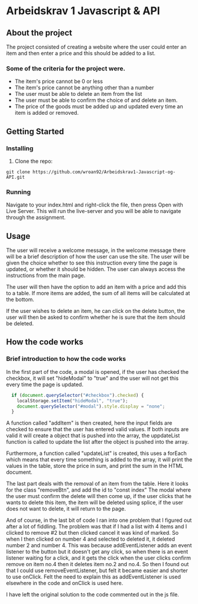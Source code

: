 # Arbeidskrav 1 Javascript & API 

## About the project
The project consisted of creating a website where the user could enter an item and then enter a price and this should be added to a list.
### Some of the criteria for the project were.
- The item's price cannot be 0 or less
- The item's price cannot be anything other than a number
- The user must be able to delete an item from the list
- The user must be able to confirm the choice of and delete an item.
- The price of the goods must be added up and updated every time an item is added or removed.

## Getting Started
### Installing
1. Clone the repo:
``` 
git clone https://github.com/wroan92/Arbeidskrav1-Javascript-og-API.git
```
### Running
Navigate to your index.html and right-click the file, then press Open with Live Server. This will run the live-server and you will be able to navigate through the assignment.

## Usage
The user will receive a welcome message, in the welcome message there will be a brief description of how the user can use the site. The user will be given the choice whether to see this instruction every time the page is updated, or whether it should be hidden.
The user can always access the instructions from the main page.

The user will then have the option to add an item with a price and add this to a table. If more items are added, the sum of all items will be calculated at the bottom.

If the user wishes to delete an item, he can click on the delete button, the user will then be asked to confirm whether he is sure that the item should be deleted.

## How the code works
### Brief introduction to how the code works
In the first part of the code, a modal is opened, if the user has checked the checkbox, it will set "hideModal" to "true" and the user will not get this every time the page is updated.
```javascript
  if (document.querySelector("#checkbox").checked) {
    localStorage.setItem("hideModal", "true");
    document.querySelector("#modal").style.display = "none";
  }
```

A function called "addItem" is then created, here the input fields are checked to ensure that the user has entered valid values. If both inputs are valid it will create a object that is pushed into the array, the uppdateList function is called to update the list after the object is pushed into the array.

Furthermore, a function called "updateList" is created, this uses a forEach which means that every time something is added to the array, it will print the values in the table, store the price in sum, and print the sum in the HTML document.

The last part deals with the removal of an item from the table. Here it looks for the class "removeBtn", and add the id to "const index"
The modal where the user must confirm the delete will then come up, if the user clicks that he wants to delete this item, the item will be deleted using splice, if the user does not want to delete, it will return to the page.

And of course, in the last bit of code I ran into one problem that I figured out after a lot of fiddling. The problem was that if I had a list with 4 items and I clicked to remove #2 but then clicked cancel it was kind of marked. So when I then clicked on number 4 and selected to deleted it, it deleted number 2 and number 4. This was because addEventListener adds an event listener to the button but it doesn't get any click, so when there is an event listener waiting for a click, and it gets the click when the user clicks confirm remove on item no.4 then it deletes item no.2 and no.4. So then I found out that I could use removeEventListener, but felt it became easier and shorter to use onClick.
Felt the need to explain this as addEventListener is used elsewhere in the code and onClick is used here.

I have left the original solution to the code commented out in the js file.